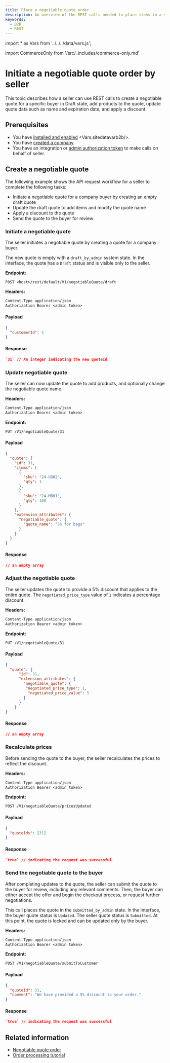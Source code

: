 ```yaml
---
title: Place a negotiable quote order
description: An overview of the REST calls needed to place items in a shopping cart, negotiate a quote, and reimburse credit
keywords:
  - B2B
  - REST
---
```


import * as Vars from '../../../data/vars.js';

import CommerceOnly from '/src/_includes/commerce-only.md'

<CommerceOnly />

# Initiate a negotiable quote order by seller

This topic describes how a seller can use REST calls to create a negotiable quote for a specific buyer in Draft state, add products to the quote, update quote data such as name and expiration date, and apply a discount.

## Prerequisites

-  You have [installed and enabled](https://experienceleague.adobe.com/docs/commerce-admin/b2b/install.html) <Vars.sitedatavarb2b/>.
-  You have [created a company](company-object.md).
-  You have an integration or [admin authorization token](../tutorials/orders/order-admin-token.md) to make calls on behalf of seller.

## Create a negotiable quote

The following example shows the API request workflow for a seller to complete the following tasks:

- Initiate a negotiable quote for a company buyer by creating an empty draft quote
- Update the draft quote to add items and modify the quote name
- Apply a discount to the quote
- Send the quote to the buyer for review

### Initiate a negotiable quote

The seller initiates a negotiable quote by creating a quote for a company buyer.

The new quote is empty with a `draft_by_admin` system state. In the interface, the quote has a `Draft` status and is visible only to the seller.

**Endpoint:**

`POST <host>/rest/default/V1/negotiableQuote/draft`

**Headers:**

```txt
Content-Type application/json
Authorization Bearer <admin token>
```

<CodeBlock slots="heading, code" repeat="2" languages="JSON, JSON" />

#### Payload

```json
{
  "customerId": 5
}
```

#### Response

```json
`31` // An integer indicating the new quoteId
```

### Update negotiable quote

The seller can now update the quote to add products, and optionally change the negotiable quote name.

**Headers:**

```txt
Content-Type application/json
Authorization Bearer <admin token>
```

**Endpoint:**

`PUT /V1/negotiableQuote/31`

<CodeBlock slots="heading, code" repeat="2" languages="JSON, JSON" />

#### Payload

```json
{
  "quote": {
    "id": 31,
    "items": [
      {
        "sku": "24-UG02",
        "qty": 1
      },
      {
        "sku": "24-MB01",
        "qty": 100
      }
    ],
    "extension_attributes": {
      "negotiable_quote": {
        "quote_name": "5% for bags"
      }
    }
  }
}
```

#### Response

```json
// an empty array
```

### Adjust the negotiable quote

The seller updates the quote to provide a 5% discount that applies to the entire quote. The `negotiated_price_type` value of `1` indicates a percentage discount.

**Headers:**

```txt
Content-Type application/json
Authorization Bearer <admin token>
```

**Endpoint:**

`PUT /V1/negotiableQuote/31`

<CodeBlock slots="heading, code" repeat="2" languages="JSON, JSON" />

#### Payload

```json
{
  "quote": {
      "id": 31,
      "extension_attributes": {
        "negotiable_quote": {
         "negotiated_price_type": 1,
          "negotiated_price_value": 5
        }
      }
    }
}
```

#### Response

```json
// an empty array
```

### Recalculate prices

Before sending the quote to the buyer, the seller recalculates the prices to reflect the discount.

**Headers:**

```txt
Content-Type application/json
Authorization Bearer <admin token>
```

**Endpoint:**

`POST /V1/negotiableQuote/pricesUpdated`

<CodeBlock slots="heading, code" repeat="2" languages="JSON, JSON" />

#### Payload

```json
{
  "quoteIds": [31]
}
```

#### Response

```json
`true` // indicating the request was successful
```

### Send the negotiable quote to the buyer

After completing updates to the quote, the seller can submit the quote to the buyer for review, including any relevant comments. Then, the buyer can either accept the offer and begin the checkout process, or request further negotiations.

This call places the quote in the `submitted_by_admin` state. In the interface, the buyer quote status is `Updated`. The seller quote status is `Submitted`. At this point, the quote is locked and can be updated only by the buyer.

**Headers:**

```txt
Content-Type application/json
Authorization Bearer <admin token>
```

**Endpoint:**

`POST /V1/negotiableQuote/submitToCustomer`

<CodeBlock slots="heading, code" repeat="2" languages="JSON, JSON" />

#### Payload

```json
{
  "quoteId": 31,
  "comment": "We have provided a 5% discount to your order."
}
```

#### Response

```json
`true` // indicating the request was successful
```

## Related information

-  [Negotiable quote order](negotiable-order-workflow.md)
-  [Order processing tutorial](../tutorials/orders/index.md)
